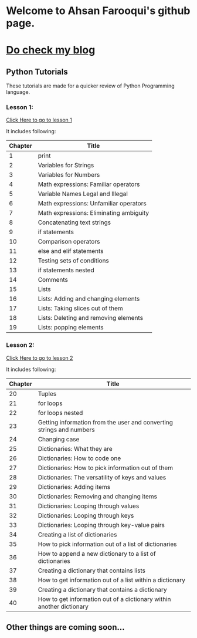 # Welcome to Ahsan Farooqui's github page. 
# [Do check my blog](http://blog.ahsanfarooqui.xyz)

## Python Tutorials
These tutorials are made for a quicker review of Python Programming language.

### Lesson 1:
[Click Here to go to lesson 1](https://github.com/ahsanfarooqui/Python-Programming-Exercise/blob/master/Python%20chapters%201%20through%2019%20.ipynb)

It includes following: 


| Chapter | Title                                   |
|---------|-----------------------------------------|
| 1       | print                                   |
| 2       | Variables for Strings                   |
| 3       | Variables for Numbers                   |
| 4       | Math expressions: Familiar operators    |
| 5       | Variable Names Legal and Illegal        |
| 6       | Math expressions: Unfamiliar operators  |
| 7       | Math expressions: Eliminating ambiguity |
| 8       | Concatenating text strings              |
| 9       | if statements                           |
| 10      | Comparison operators                    |
| 11      | else and elif statements                |
| 12      | Testing sets of conditions              |
| 13      | if statements nested                    |
| 14      | Comments                                |
| 15      | Lists                                   |
| 16      | Lists: Adding and changing elements     |
| 17      | Lists: Taking slices out of them        |
| 18      | Lists: Deleting and removing elements   |
| 19      | Lists: popping elements                 |

### Lesson 2:
[Click Here to go to lesson 2](https://github.com/ahsanfarooqui/Python-Programming-Exercise/blob/master/Python%20chapters%2020%20to%2040.ipynb)

It includes following: 

| Chapter | Title                                                                |
|---------|----------------------------------------------------------------------|
| 20      | Tuples                                                               |
| 21      | for loops                                                            |
| 22      | for loops nested                                                     |
| 23      | Getting information from the user and converting strings and numbers |
| 24      | Changing case                                                        |
| 25      | Dictionaries: What they are                                          |
| 26      | Dictionaries: How to code one                                        |
| 27      | Dictionaries: How to pick information out of them                    |
| 28      | Dictionaries: The versatility of keys and values                     |
| 29      | Dictionaries: Adding items                                           |
| 30      | Dictionaries: Removing and changing items                            |
| 31      | Dictionaries: Looping through values                                 |
| 32      | Dictionaries: Looping through keys                                   |
| 33      | Dictionaries: Looping through key-value pairs                        |
| 34      | Creating a list of dictionaries                                      |
| 35      | How to pick information out of a list of dictionaries                |
| 36      | How to append a new dictionary to a list of dictionaries             |
| 37      | Creating a dictionary that contains lists                            |
| 38      | How to get information out of a list within a dictionary             |
| 39      | Creating a dictionary that contains a dictionary                     |
| 40      | How to get information out of a dictionary within another dictionary |

## Other things are coming soon... 
